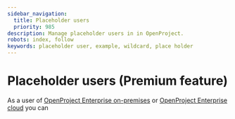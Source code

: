 ```yaml
---
sidebar_navigation:
  title: Placeholder users
  priority: 985
description: Manage placeholder users in in OpenProject.
robots: index, follow
keywords: placeholder user, example, wildcard, place holder
---
```


# Placeholder users (Premium feature)

As a user of [OpenProject Enterprise on-premises](https://www.openproject.org/enterprise-edition/) or [OpenProject Enterprise cloud](https://www.openproject.org/hosting/) you can